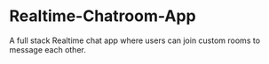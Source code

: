 # Realtime-Chatroom-App
A full stack Realtime chat app where users can join custom rooms to message each other. 
